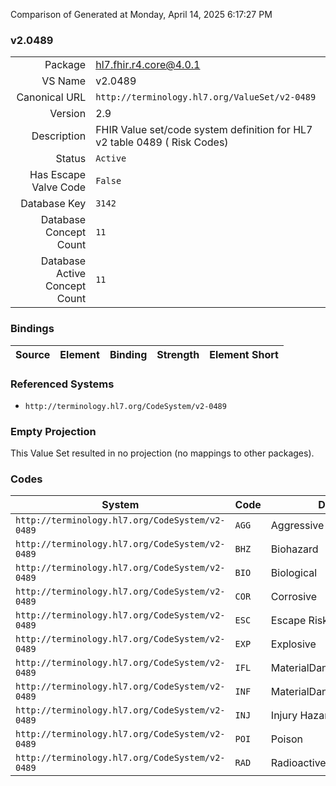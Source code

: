 Comparison of 
Generated at Monday, April 14, 2025 6:17:27 PM

### v2.0489

|      |     |
| ---: | --- |
| Package | hl7.fhir.r4.core@4.0.1 |
| VS Name | v2.0489 |
| Canonical URL | `http://terminology.hl7.org/ValueSet/v2-0489` |
| Version | 2.9 |
| Description | FHIR Value set/code system definition for HL7 v2 table 0489 ( Risk Codes) |
| Status | `Active` |
| Has Escape Valve Code | `False` |
| Database Key | `3142` |
| Database Concept Count | `11` |
| Database Active Concept Count | `11` |
### Bindings

| Source | Element | Binding | Strength | Element Short |
| ------ | ------- | ------- | -------- | ------------- |

### Referenced Systems

* `http://terminology.hl7.org/CodeSystem/v2-0489`
### Empty Projection

This Value Set resulted in no projection (no mappings to other packages).

### Codes

| System | Code | Display |
| ------ | ---- | ------- |
| `http://terminology.hl7.org/CodeSystem/v2-0489` | `AGG` | Aggressive |
| `http://terminology.hl7.org/CodeSystem/v2-0489` | `BHZ` | Biohazard |
| `http://terminology.hl7.org/CodeSystem/v2-0489` | `BIO` | Biological |
| `http://terminology.hl7.org/CodeSystem/v2-0489` | `COR` | Corrosive |
| `http://terminology.hl7.org/CodeSystem/v2-0489` | `ESC` | Escape Risk |
| `http://terminology.hl7.org/CodeSystem/v2-0489` | `EXP` | Explosive |
| `http://terminology.hl7.org/CodeSystem/v2-0489` | `IFL` | MaterialDangerInflammable |
| `http://terminology.hl7.org/CodeSystem/v2-0489` | `INF` | MaterialDangerInfectious |
| `http://terminology.hl7.org/CodeSystem/v2-0489` | `INJ` | Injury Hazard |
| `http://terminology.hl7.org/CodeSystem/v2-0489` | `POI` | Poison |
| `http://terminology.hl7.org/CodeSystem/v2-0489` | `RAD` | Radioactive |
